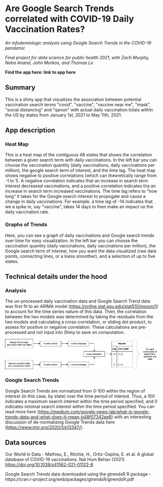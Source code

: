 # Are Google Search Trends correlated with COVID-19 Daily Vaccination Rates? 
*An infodemiologic analysis using Google Search Trends in the COVID-19 pandemic* 

*Final project for data science for public health 2021, with Zach Murphy, Neha Anand, John Morkos, and Thomas Le* 
 
 **Find the app here: link to app here**
 
 ## Summary 
 This is a shiny app that visualizes the association between potential vaccination search terms "covid", "vaccine", "vaccine near me", "mask", "social distancing" and "qanon" with actual daily vaccination totals within the US by states from January 1st, 2021 to May 11th, 2021.
  
## App description 

### Heat Map 
This is a heat map of the contiguous 48 states that shows the correlation between a given search term with daily vaccinations. In the left bar you can choose the vaccination quantity (daily vaccinations, daily vaccinations per million), the google search term of interest, and the time lag. The heat map shows negative to positive correlations (which can theoretically range from -1 to 1). A negative correlation indicates that an increase in search term interest decreased vaccinations, and a positive correlation indicates tha an increase in search term increased vaccinations. The time lag refers to "how long" it takes for the Google search interest to propogate and cause a change in daily vaccinations. For example, a time lag of -14 indicates that we a spike in, say "vaccine", takes 14 days to then make an impact on the daily vaccination rate. 
 
### Graphs of Trends
Here, you can see a graph of daily vaccinations and Google search trends over time for easy visualization. In the left bar you can choose the vaccination quantity (daily vaccinations, daily vaccinations per million), the Google search term of interest, how you want the data visualized (raw data points, connecting lines, or a loess smoother), and a selection of up to five states. 
 
## Technical details under the hood

### Analysis 
The un-processed daily vaccination data and Google Search Trend data was first fit to an ARIMA model (https://online.stat.psu.edu/stat510/lesson/1) to account for the time series nature of this data. Then, the correlation between the two models was determined by taking the residuals from the two models and calculating a cross-correlation, or sliding dot product, to assess for positive or negative correlation. These calculations are pre-processed and not input into Shiny to save on computation. 
 
![Flowsheet of analysis](186556621_312545773735312_4906485619895090758_n.png) 
 
### Google Search Trends 
Google Search Trends are normalized from 0-100 within the region of interest (in this case, by state) over the time period of interest. Thus, a 100 indicates a maximum search interest within the time period specified, and 0 indicates minimal search interest within the time period specified. You can read more here (https://medium.com/google-news-lab/what-is-google-trends-data-and-what-does-it-mean-b48f07342ee8) with an interesting discussion of de-normalizing Google Trends data here (https://www.jmir.org/2020/1/e13347/).

## Data sources 
Our World in Data - Mathieu, E., Ritchie, H., Ortiz-Ospina, E. et al. A global database of COVID-19 vaccinations. Nat Hum Behav (2021). https://doi.org/10.1038/s41562-021-01122-8
<p>Google Search Trends data downloaded using the gtrendsR R package - https://cran.r-project.org/web/packages/gtrendsR/gtrendsR.pdf
